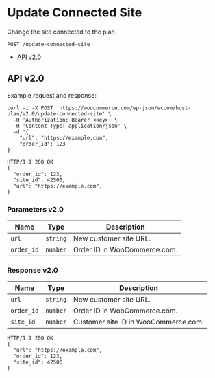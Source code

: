 # Update Connected Site

Change the site connected to the plan.

```
POST /update-connected-site
```

- [API v2.0](#api-v20)

## API v2.0

Example request and response:

```
curl -i -X POST 'https://woocommerce.com/wp-json/wccom/host-plan/v2.0/update-connected-site' \
  -H 'Authorization: Bearer <key>' \
  -H 'Content-Type: application/json' \
  -d '{
    "url": "https://example.com",
    "order_id": 123
}'

HTTP/1.1 200 OK
{
  "order_id": 123,
  "site_id": 42506,
  "url": "https://example.com",
}

```

### Parameters v2.0

| Name       | Type     | Description                  |
|------------|----------|------------------------------|
| `url`      | `string` | New customer site URL.       |
| `order_id` | `number` | Order ID in WooCommerce.com. |

### Response v2.0

| Name       | Type     | Description                          |
|------------|----------|--------------------------------------|
| `url`      | `string` | New customer site URL.               |
| `order_id` | `number` | Order ID in WooCommerce.com.         |
| `site_id`  | `number` | Customer site ID in WooCommerce.com. |

```
HTTP/1.1 200 OK
{
  "url": "https://example.com",
  "order_id": 123,
  "site_id": 42506
}
```
